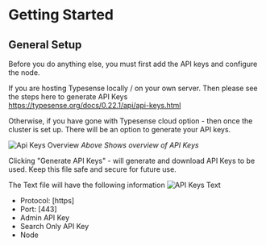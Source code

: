 # Getting Started

## General Setup
Before you do anything else, you must first add the API keys and configure the node.

If you are hosting Typesense locally / on your own server.
Then please see the steps here to generate API Keys
<a href="https://typesense.org/docs/0.22.1/api/api-keys.html" target="_blank" rel="no-opener no-follow" >https://typesense.org/docs/0.22.1/api/api-keys.html</a>

Otherwise, if you have gone with Typesense cloud option - then once the cluster is set up. There will be an option to generate your API keys.

![Api Keys Overview](img/api-keys-overview.png)
*Above Shows overview of API Keys*

Clicking "Generate API Keys" - will generate and download API Keys to be used. Keep this file safe and secure for future use.

The Text file will have the following information
![API Keys Text](img/configuration-txt.png)

* Protocol: [https]
* Port: [443]
* Admin API Key
* Search Only API Key
* Node